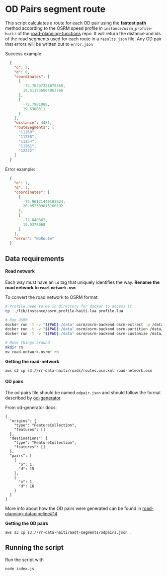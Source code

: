 # OD Pairs segment route

This script calculates a route for each OD pair using the **fastest path** method according to the OSRM speed profile in `instance/osrm_profile-haiti` of the [road-planning-functions](https://github.com/developmentseed/road-planning-functions) repo.
It will return the distance and ids of the road segments used for each route in a `results.json` file.
Any OD pair that errors will be written out to `error.json`

Success example:
```json
  {
    "o": 2,
    "d": 0,
    "coordinates": [
      [
        -72.76297251078569,
        19.611736964063766
      ],
      [
        -72.7981088,
        19.6300311
      ]
    ],
    "distance": 4481,
    "routeSegments": [
      "11268",
      "11258",
      "11254",
      "11261",
      "12222"
    ]
  }
```

Error example:
```json
  {
    "o": 1,
    "d": 4,
    "coordinates": [
      [
        -72.96121440103624,
        20.052509815160192
      ],
      [
        -72.840367,
        19.9378068
      ]
    ],
    "error": "NoRoute"
  }
```

## Data requirements

#### Road network
Each way must have an `id` tag that uniquely identifies the way.
**Rename the road network to `road-network.osm`**

To convert the road network to OSRM format:
```bash
# Profile need to be in directory for docker to access it
cp ../lib/instance/osrm_profile-haiti.lua profile.lua

# Run OSRM
docker run -t -v "${PWD}:/data" osrm/osrm-backend osrm-extract -p /data/profile.lua /data/road-network.osm
docker run -t -v "${PWD}:/data" osrm/osrm-backend osrm-partition /data/road-network.osrm
docker run -t -v "${PWD}:/data" osrm/osrm-backend osrm-customize /data/road-network.osrm

# Move things around
mkdir rn
mv road-network.osrm* rn
```

**Getting the road-network**
```
aws s3 cp s3://rr-data-haiti/roads/routes.osm.xml road-network.osm
```

#### OD pairs
The od pairs file should be named `odpair.json` and should follow the format described by [od-generator](https://github.com/developmentseed/od-generator).

From od-generator docs:
```
{
  "origins": {
    "type": "FeatureCollection",
    "features": []
  },
  "destinations": {
    "type": "FeatureCollection",
    "features": []
  },
  "pairs": [
    {
      "o": 1,
      "d": 15
    },
    {
      "o": 1,
      "d": 16
    }
  ]
}
```

More info about how the OD pairs were generated can be found in [road-planning-datapipeline#14](https://github.com/developmentseed/road-planning-datapipeline/issues/14)

**Getting the OD pairs**
```
aws s3 cp s3://rr-data-haiti/aadt-segments/odpairs.json .
```

## Running the script
Run the script with

```
node index.js
```